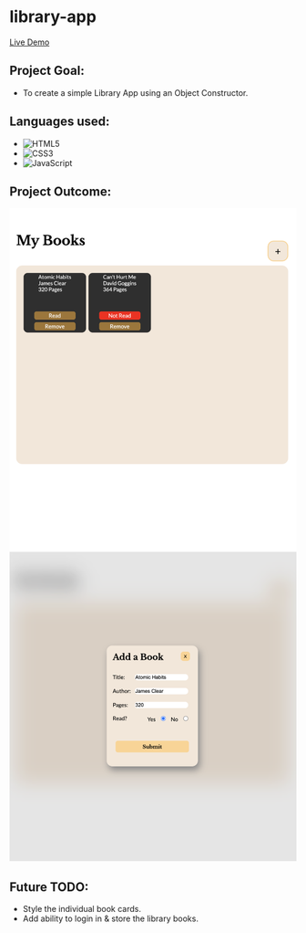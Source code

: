 # library-app

[Live Demo](https://dylewskii.github.io/library-app/)

## Project Goal:
- To create a simple Library App using an Object Constructor.

## Languages used:

- ![HTML5](https://img.shields.io/badge/html5-%23E34F26.svg?style=for-the-badge&logo=html5&logoColor=white)   
- ![CSS3](https://img.shields.io/badge/css3-%231572B6.svg?style=for-the-badge&logo=css3&logoColor=white)   
- ![JavaScript](https://img.shields.io/badge/javascript-%23323330.svg?style=for-the-badge&logo=javascript&logoColor=%23F7DF1E)

## Project Outcome:
![Outcome Image](assets/images/final-library.png)
![Outcome Image](assets/images/final-modal.png)

## Future TODO:
- Style the individual book cards.
- Add ability to login in & store the library books.